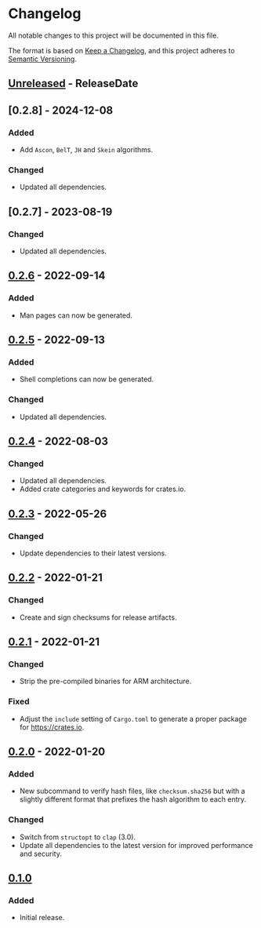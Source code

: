 <!-- markdownlint-disable MD024 -->

# Changelog

All notable changes to this project will be documented in this file.

The format is based on [Keep a Changelog](https://keepachangelog.com/en/1.0.0/),
and this project adheres to [Semantic Versioning](https://semver.org/spec/v2.0.0.html).

## [Unreleased] - ReleaseDate

## [0.2.8] - 2024-12-08

### Added

- Add `Ascon`, `BelT`, `JH` and `Skein` algorithms.

### Changed

- Updated all dependencies.

## [0.2.7] - 2023-08-19

### Changed

- Updated all dependencies.

## [0.2.6] - 2022-09-14

### Added

- Man pages can now be generated.

## [0.2.5] - 2022-09-13

### Added

- Shell completions can now be generated.

### Changed

- Updated all dependencies.

## [0.2.4] - 2022-08-03

### Changed

- Updated all dependencies.
- Added crate categories and keywords for crates.io.

## [0.2.3] - 2022-05-26

### Changed

- Update dependencies to their latest versions.

## [0.2.2] - 2022-01-21

### Changed

- Create and sign checksums for release artifacts.

## [0.2.1] - 2022-01-21

### Changed

- Strip the pre-compiled binaries for ARM architecture.

### Fixed

- Adjust the `include` setting of `Cargo.toml` to generate a proper package for <https://crates.io>.

## [0.2.0] - 2022-01-20

### Added

- New subcommand to verify hash files, like `checksum.sha256` but with a slightly different format
  that prefixes the hash algorithm to each entry.

### Changed

- Switch from `structopt` to `clap` (3.0).
- Update all dependencies to the latest version for improved performance and security.

## [0.1.0]

### Added

- Initial release.

[Unreleased]: https://github.com/dnaka91/wholesum/compare/v0.2.7...HEAD
[0.2.6]: https://github.com/dnaka91/wholesum/compare/v0.2.6...v0.2.7
[0.2.6]: https://github.com/dnaka91/wholesum/compare/v0.2.5...v0.2.6
[0.2.5]: https://github.com/dnaka91/wholesum/compare/v0.2.4...v0.2.5
[0.2.4]: https://github.com/dnaka91/wholesum/compare/v0.2.3...v0.2.4
[0.2.3]: https://github.com/dnaka91/wholesum/compare/v0.2.2...v0.2.3
[0.2.2]: https://github.com/dnaka91/wholesum/compare/v0.2.1...v0.2.2
[0.2.1]: https://github.com/dnaka91/wholesum/compare/v0.2.0...v0.2.1
[0.2.0]: https://github.com/dnaka91/wholesum/compare/v0.1.0...v0.2.0
[0.1.0]: https://github.com/dnaka91/wholesum/releases/tag/v0.1.0
